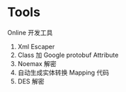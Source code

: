 Tools
=====
Online 开发工具
1. Xml Escaper
2. Class 加 Google protobuf Attribute
3. Noemax 解密
4. 自动生成实体转换 Mapping 代码
5. DES 解密
